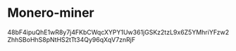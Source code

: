 # Monero-miner
48bF4ipuQhE1wR8y7j4FKbCWqcXYPY1Uw361jGSKz2tzL9x6Z5YMhriYFzw2ZhhSBoHhS8pNtHS2tTt34Qy96qXqV7znRjF
